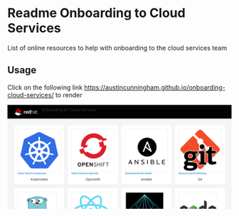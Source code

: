 # Readme Onboarding to Cloud Services

List of online resources to help with onboarding to the cloud services team

## Usage

Click on the following link https://austincunningham.github.io/onboarding-cloud-services/ to render

![](./assets/onboarding.png)